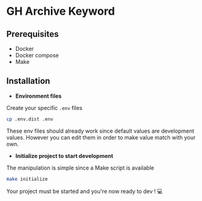 GH Archive Keyword
==================

## Prerequisites

- Docker
- Docker compose
- Make

## Installation

- **Environment files**

Create your specific `.env` files

```bash
cp .env.dist .env
```

These env files should already work since default values are development values.
However you can edit them in order to make value match with your own. 

- **Initialize project to start development**

The manipulation is simple since a Make script is available
```bash
make initialize
```

Your project must be started and you're now ready to dev ! :computer:
